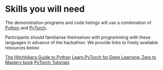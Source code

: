 # Skills you will need

The demonstration programs and code listings will use a combination of [Python](https://www.python.org/) and [PyTorch](https://pytorch.org/).

Participants should familiarise themselves with programming with these languages in advance of the hackathon. We provide links to freely available resources below:

[The Hitchhikers Guide to Python](https://docs.python-guide.org/intro/learning/)
[Learn PyTorch for Deep Learning: Zero to Mastery book](https://www.learnpytorch.io/)
[PyTorch Tutorials](https://pytorch.org/tutorials/)

